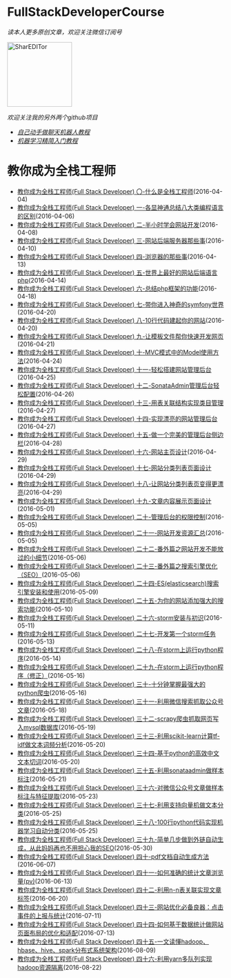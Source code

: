FullStackDeveloperCourse
==============
_读本人更多原创文章，欢迎关注微信订阅号_

<img src="https://github.com/warmheartli/MachineLearningCourse/blob/master/weixinpub.jpg" width = "150" height = "150" alt="SharEDITor" />

_欢迎关注我的另外两个github项目_
 * [_自己动手做聊天机器人教程_](https://github.com/warmheartli/ChatBotCourse)
 * [_机器学习精简入门教程_](https://github.com/warmheartli/MachineLearningCourse)

教你成为全栈工程师
==============
 * [教你成为全栈工程师(Full Stack Developer) 〇-什么是全栈工程师](https://blog.codemeteors.com/tutorial/2)(2016-04-04)
 * [教你成为全栈工程师(Full Stack Developer) 一-各显神通总结八大类编程语言的区别](https://blog.codemeteors.com/tutorial/3)(2016-04-06)
 * [教你成为全栈工程师(Full Stack Developer) 二-半小时学会网站开发](https://blog.codemeteors.com/tutorial/4)(2016-04-08)
 * [教你成为全栈工程师(Full Stack Developer) 三-网站后端服务器那些事](https://blog.codemeteors.com/tutorial/5)(2016-04-10)
 * [教你成为全栈工程师(Full Stack Developer) 四-浏览器的那些事](https://blog.codemeteors.com/tutorial/7)(2016-04-13)
 * [教你成为全栈工程师(Full Stack Developer) 五-世界上最好的网站后端语言php](https://blog.codemeteors.com/tutorial/9)(2016-04-14)
 * [教你成为全栈工程师(Full Stack Developer) 六-总结php框架的功能](https://blog.codemeteors.com/tutorial/10)(2016-04-18)
 * [教你成为全栈工程师(Full Stack Developer) 七-带你进入神奇的symfony世界](https://blog.codemeteors.com/tutorial/12)(2016-04-20)
 * [教你成为全栈工程师(Full Stack Developer) 八-10行代码建起你的网站](https://blog.codemeteors.com/tutorial/13)(2016-04-20)
 * [教你成为全栈工程师(Full Stack Developer) 九-让模板文件帮你快速开发网页](https://blog.codemeteors.com/tutorial/14)(2016-04-21)
 * [教你成为全栈工程师(Full Stack Developer) 十-MVC模式中的Model使用方法](https://blog.codemeteors.com/tutorial/16)(2016-04-24)
 * [教你成为全栈工程师(Full Stack Developer) 十一-轻松搭建网站管理后台](https://blog.codemeteors.com/tutorial/17)(2016-04-25)
 * [教你成为全栈工程师(Full Stack Developer) 十二-SonataAdmin管理后台轻松配置](https://blog.codemeteors.com/tutorial/18)(2016-04-26)
 * [教你成为全栈工程师(Full Stack Developer) 十三-用表关联结构实现类目管理](https://blog.codemeteors.com/tutorial/19)(2016-04-27)
 * [教你成为全栈工程师(Full Stack Developer) 十四-实现漂亮的网站管理后台](https://blog.codemeteors.com/tutorial/20)(2016-04-27)
 * [教你成为全栈工程师(Full Stack Developer) 十五-做一个完美的管理后台侧边栏](https://blog.codemeteors.com/tutorial/21)(2016-04-28)
 * [教你成为全栈工程师(Full Stack Developer) 十六-网站主页设计](https://blog.codemeteors.com/tutorial/23)(2016-04-29)
 * [教你成为全栈工程师(Full Stack Developer) 十七-网站分类列表页面设计](https://blog.codemeteors.com/tutorial/24)(2016-04-29)
 * [教你成为全栈工程师(Full Stack Developer) 十八-让网站分类列表页变得更漂亮](https://blog.codemeteors.com/tutorial/25)(2016-04-29)
 * [教你成为全栈工程师(Full Stack Developer) 十九-文章内容展示页面设计](https://blog.codemeteors.com/tutorial/29)(2016-05-01)
 * [教你成为全栈工程师(Full Stack Developer) 二十-管理后台的权限控制](https://blog.codemeteors.com/tutorial/31)(2016-05-05)
 * [教你成为全栈工程师(Full Stack Developer) 二十一-网站开发资源汇总](https://blog.codemeteors.com/tutorial/32)(2016-05-05)
 * [教你成为全栈工程师(Full Stack Developer) 二十二-番外篇之网站开发不能放过的小细节](https://blog.codemeteors.com/tutorial/33)(2016-05-06)
 * [教你成为全栈工程师(Full Stack Developer) 二十三-番外篇之搜索引擎优化（SEO）](https://blog.codemeteors.com/tutorial/34)(2016-05-06)
 * [教你成为全栈工程师(Full Stack Developer) 二十四-ES(elasticsearch)搜索引擎安装和使用](https://blog.codemeteors.com/tutorial/36)(2016-05-09)
 * [教你成为全栈工程师(Full Stack Developer) 二十五-为你的网站添加强大的搜索功能](https://blog.codemeteors.com/tutorial/38)(2016-05-10)
 * [教你成为全栈工程师(Full Stack Developer) 二十六-storm安装与初识](https://blog.codemeteors.com/tutorial/39)(2016-05-11)
 * [教你成为全栈工程师(Full Stack Developer) 二十七-开发第一个storm任务](https://blog.codemeteors.com/tutorial/40)(2016-05-13)
 * [教你成为全栈工程师(Full Stack Developer) 二十八-在storm上运行python程序](https://blog.codemeteors.com/tutorial/41)(2016-05-14)
 * [教你成为全栈工程师(Full Stack Developer) 二十九-在storm上运行python程序（修正）](https://blog.codemeteors.com/tutorial/42)(2016-05-16)
 * [教你成为全栈工程师(Full Stack Developer) 三十-十分钟掌握最强大的python爬虫](https://blog.codemeteors.com/tutorial/43)(2016-05-16)
 * [教你成为全栈工程师(Full Stack Developer) 三十一-利用微信搜索抓取公众号文章](https://blog.codemeteors.com/tutorial/44)(2016-05-18)
 * [教你成为全栈工程师(Full Stack Developer) 三十二-scrapy爬虫抓取网页写入mysql数据库](https://blog.codemeteors.com/tutorial/45)(2016-05-19)
 * [教你成为全栈工程师(Full Stack Developer) 三十三-利用scikit-learn计算tf-idf做文本词频分析](https://blog.codemeteors.com/tutorial/46)(2016-05-20)
 * [教你成为全栈工程师(Full Stack Developer) 三十四-基于python的高效中文文本切词](https://blog.codemeteors.com/tutorial/47)(2016-05-20)
 * [教你成为全栈工程师(Full Stack Developer) 三十五-利用sonataadmin做样本标注](https://blog.codemeteors.com/tutorial/48)(2016-05-21)
 * [教你成为全栈工程师(Full Stack Developer) 三十六-对微信公众号文章做样本标注与特征提取](https://blog.codemeteors.com/tutorial/49)(2016-05-23)
 * [教你成为全栈工程师(Full Stack Developer) 三十七-利用支持向量机做文本分类](https://blog.codemeteors.com/tutorial/50)(2016-05-25)
 * [教你成为全栈工程师(Full Stack Developer) 三十八-100行python代码实现机器学习自动分类](https://blog.codemeteors.com/tutorial/51)(2016-05-25)
 * [教你成为全栈工程师(Full Stack Developer) 三十九-简单几步做到外链自动生成，从此妈妈再也不用担心我的SEO](https://blog.codemeteors.com/tutorial/52)(2016-05-30)
 * [教你成为全栈工程师(Full Stack Developer) 四十-pdf文档自动生成方法](https://blog.codemeteors.com/tutorial/62)(2016-06-07)
 * [教你成为全栈工程师(Full Stack Developer) 四十一-如何准确的统计文章浏览量(pv)](https://blog.codemeteors.com/tutorial/66)(2016-06-13)
 * [教你成为全栈工程师(Full Stack Developer) 四十二-利用n-n表关联实现文章标签](https://blog.codemeteors.com/tutorial/68)(2016-06-20)
 * [教你成为全栈工程师(Full Stack Developer) 四十三-网站优化必备良器：点击事件的上报与统计](https://blog.codemeteors.com/tutorial/84)(2016-07-11)
 * [教你成为全栈工程师(Full Stack Developer) 四十四-如何基于数据统计做网站页面布局的优化和适配](https://blog.codemeteors.com/tutorial/85)(2016-07-13)
 * [教你成为全栈工程师(Full Stack Developer) 四十五-一文读懂hadoop、hbase、hive、spark分布式系统架构](https://blog.codemeteors.com/tutorial/96)(2016-08-09)
 * [教你成为全栈工程师(Full Stack Developer) 四十六-利用yarn多队列实现hadoop资源隔离](https://blog.codemeteors.com/tutorial/101)(2016-08-22)
